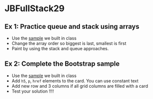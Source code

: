 # JBFullStack29

## Ex 1: Practice queue and stack using arrays

- Use the [sample](canvas_draw_shapes.html) we built in class
- Change the array order so biggest is last, smallest is first
- Paint by using the stack and queue approaches.

## Ex 2: Complete the Bootstrap sample

- Use the [sample](bootstrap_cards_grid.html) we built in class
- Add `h5`, `p`, `href` elements to the card. You can use constant text
- Add new row and 3 columns if all grid columns are filled with a card
- Test your solution !!!!
